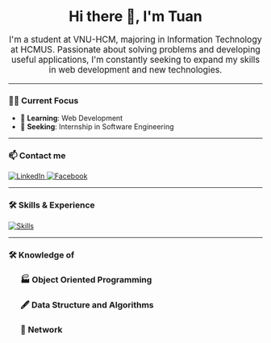 <h1 align="center">Hi there 👋, I'm Tuan</h1>

<p align="center" style="font-size: larger;">
   I'm a student at VNU-HCM, majoring in Information Technology at HCMUS. Passionate about solving problems and developing useful applications, I'm constantly seeking to expand my skills in web development and new technologies.
</p>

---

### 👨‍💻 Current Focus

- 🌱 **Learning**: Web Development
- 🏢 **Seeking**: Internship in Software Engineering

---

### 📫 Contact me

<p>
    <a href="https://www.linkedin.com/in/tuan-truong-anh">
        <img src="https://img.shields.io/badge/LinkedIn-0077B5?style=for-the-badge&logo=linkedin&logoColor=white" alt="LinkedIn" />
    </a>
    <a href="https://www.facebook.com/TuanTruong.03/">
        <img src="https://img.shields.io/badge/Facebook-1877F2?style=for-the-badge&logo=facebook&logoColor=white" alt="Facebook" />
    </a>
</p>

---

### 🛠 Skills & Experience
<p>
    <a href="https://skillicons.dev">
        <img src="https://skillicons.dev/icons?i=js,java,html,css,spring,react,express,mysql,git" alt="Skills" />
    </a>
</p>

---

### 🛠 Knowledge of

<ul style="list-style: none;">
    <li>
        <h3>🏭 Object Oriented Programming</h3>
    </li>
    <li>
        <h3>🖋️ Data Structure and Algorithms</h3>
    </li>
     <li>
        <h3>🛜 Network</h3>
    </li>
</ul>


